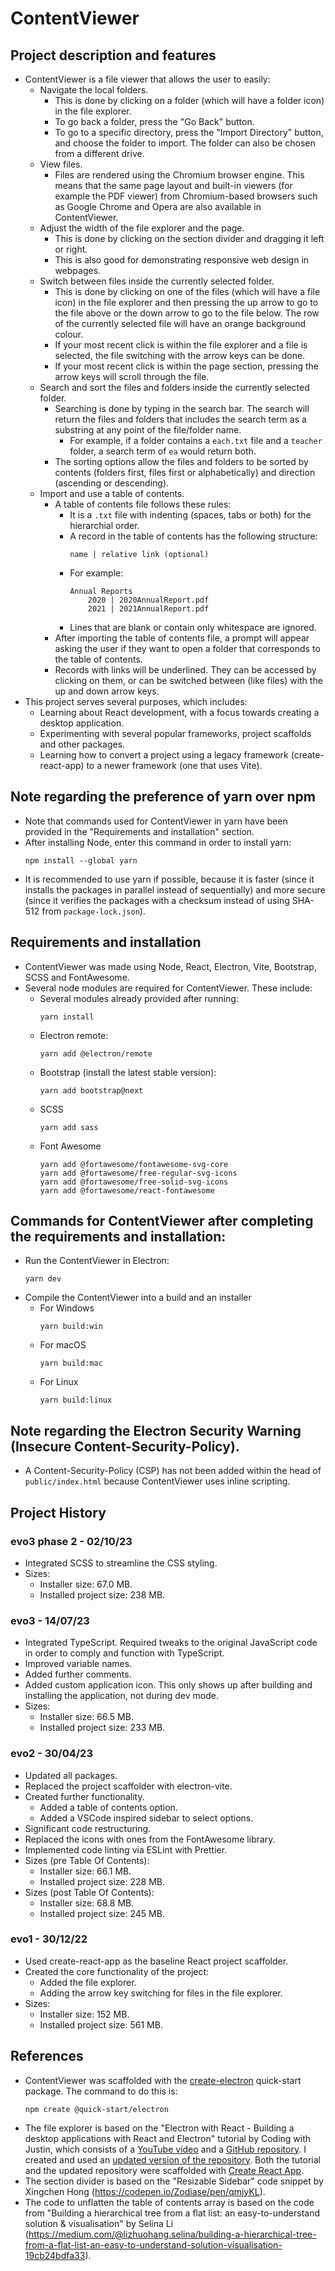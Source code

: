 # ContentViewer
## Project description and features
* ContentViewer is a file viewer that allows the user to easily:
    * Navigate the local folders.
        * This is done by clicking on a folder (which will have a folder icon) in the file explorer.
        * To go back a folder, press the "Go Back" button.
        * To go to a specific directory, press the "Import Directory" button, and choose the folder to import. The folder can also be chosen from a different drive.
    * View files.
        * Files are rendered using the Chromium browser engine. This means that the same page layout and built-in viewers (for example the PDF viewer) from Chromium-based browsers such as Google Chrome and Opera are also available in ContentViewer.
    * Adjust the width of the file explorer and the page.
        * This is done by clicking on the section divider and dragging it left or right.
        * This is also good for demonstrating responsive web design in webpages.
    * Switch between files inside the currently selected folder.
        * This is done by clicking on one of the files (which will have a file icon) in the file explorer and then pressing the up arrow to go to the file above or the down arrow to go to the file below. The row of the currently selected file will have an orange background colour.
        * If your most recent click is within the file explorer and a file is selected, the file switching with the arrow keys can be done.
        * If your most recent click is within the page section, pressing the arrow keys will scroll through the file.
    * Search and sort the files and folders inside the currently selected folder.
        * Searching is done by typing in the search bar. The search will return the files and folders that includes the search term as a substring at any point of the file/folder name. 
            * For example, if a folder contains a `each.txt` file and a `teacher` folder, a search term of `ea` would return both.
        * The sorting options allow the files and folders to be sorted by contents (folders first, files first or alphabetically) and direction (ascending or descending).
    * Import and use a table of contents.
        * A table of contents file follows these rules: 
            * It is a `.txt` file with indenting (spaces, tabs or both) for the hierarchial order. 
            * A record in the table of contents has the following structure:
                ```
                name | relative link (optional)
                ```
            * For example:
                ```
                Annual Reports
                    2020 | 2020AnnualReport.pdf
                    2021 | 2021AnnualReport.pdf
                ```
            * Lines that are blank or contain only whitespace are ignored.
        * After importing the table of contents file, a prompt will appear asking the user if they want to open a folder that corresponds to the table of contents.
        * Records with links will be underlined. They can be accessed by clicking on them, or can be switched between (like files) with the up and down arrow keys.
* This project serves several purposes, which includes:
    * Learning about React development, with a focus towards creating a desktop application.
    * Experimenting with several popular frameworks, project scaffolds and other packages.
    * Learning how to convert a project using a legacy framework (create-react-app) to a newer framework (one that uses Vite).

## Note regarding the preference of yarn over npm
* Note that commands used for ContentViewer in yarn have been provided in the "Requirements and installation" section.
* After installing Node, enter this command in order to install yarn: 
    ```
    npm install --global yarn
    ```
* It is recommended to use yarn if possible, because it is faster (since it installs the packages in parallel instead of sequentially) and more secure (since it verifies the packages with a checksum instead of using SHA-512 from `package-lock.json`).

## Requirements and installation
* ContentViewer was made using Node, React, Electron, Vite, Bootstrap, SCSS and FontAwesome.
* Several node modules are required for ContentViewer. These include:
    * Several modules already provided after running:
        ```
        yarn install
        ```
    * Electron remote:
        ```
        yarn add @electron/remote
        ```
    * Bootstrap (install the latest stable version):
        ```
        yarn add bootstrap@next
        ```
    * SCSS
        ```
        yarn add sass
        ```
    * Font Awesome
        ```
        yarn add @fortawesome/fontawesome-svg-core
        yarn add @fortawesome/free-regular-svg-icons
        yarn add @fortawesome/free-solid-svg-icons
        yarn add @fortawesome/react-fontawesome
        ```

## Commands for ContentViewer after completing the requirements and installation:
* Run the ContentViewer in Electron:
    ```
    yarn dev
    ```
* Compile the ContentViewer into a build and an installer
    * For Windows
        ```
        yarn build:win
        ```
    * For macOS
        ```
        yarn build:mac
        ```
    * For Linux
        ```
        yarn build:linux
        ```
    
## Note regarding the Electron Security Warning (Insecure Content-Security-Policy).
* A Content-Security-Policy (CSP) has not been added within the head of `public/index.html` because ContentViewer uses inline scripting.

## Project History
### evo3 phase 2 - 02/10/23
* Integrated SCSS to streamline the CSS styling.  
* Sizes: 
    * Installer size: 67.0 MB.
    * Installed project size: 238 MB.

### evo3 - 14/07/23
* Integrated TypeScript. Required tweaks to the original JavaScript code in order to comply and function with TypeScript.
* Improved variable names.
* Added further comments.
* Added custom application icon. This only shows up after building and installing the application, not during dev mode.
* Sizes: 
    * Installer size: 66.5 MB.
    * Installed project size: 233 MB.

### evo2 - 30/04/23
* Updated all packages.
* Replaced the project scaffolder with electron-vite.
* Created further functionality.
    * Added a table of contents option.
    * Added a VSCode inspired sidebar to select options.
* Significant code restructuring.
* Replaced the icons with ones from the FontAwesome library.
* Implemented code linting via ESLint with Prettier.
* Sizes (pre Table Of Contents): 
    * Installer size: 66.1 MB.
    * Installed project size: 228 MB.
* Sizes (post Table Of Contents): 
    * Installer size: 68.8 MB.
    * Installed project size: 245 MB.

### evo1 - 30/12/22
* Used create-react-app as the baseline React project scaffolder.
* Created the core functionality of the project:
    * Added the file explorer.
    * Adding the arrow key switching for files in the file explorer.
* Sizes: 
    * Installer size: 152 MB.
    * Installed project size: 561 MB.

## References
* ContentViewer was scaffolded with the [create-electron](https://github.com/alex8088/electron-vite) quick-start package. The command to do this is:
    ```
    npm create @quick-start/electron
    ```
* The file explorer is based on the "Electron with React - Building a desktop applications with React and Electron" tutorial by Coding with Justin, which consists of a [YouTube video](https://www.youtube.com/watch?v=oAaS9ix8pes) and a [GitHub repository](https://github.com/codingwithjustin/react-electron). I created and used an [updated version of the repository](https://github.com/NigelBell/react-electron). Both the tutorial and the updated repository were scaffolded with [Create React App](https://github.com/facebook/create-react-app).
* The section divider is based on the "Resizable Sidebar" code snippet by Xingchen Hong (https://codepen.io/Zodiase/pen/qmjyKL).
* The code to unflatten the table of contents array is based on the code from "Building a hierarchical tree from a flat list: an easy-to-understand solution & visualisation" by Selina Li (https://medium.com/@lizhuohang.selina/building-a-hierarchical-tree-from-a-flat-list-an-easy-to-understand-solution-visualisation-19cb24bdfa33).